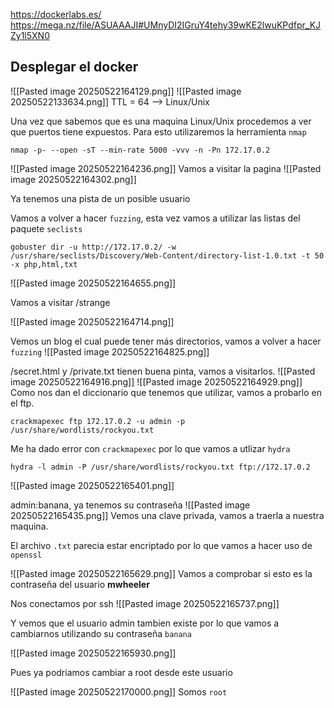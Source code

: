 https://dockerlabs.es/
https://mega.nz/file/ASUAAAJI#UMnyDI2IGruY4tehy39wKE2lwuKPdfpr_KJZy1l5XN0

## Desplegar el docker
![[Pasted image 20250522164129.png]]
![[Pasted image 20250522133634.png]]
TTL = 64 --> Linux/Unix

Una vez que sabemos que es una maquina Linux/Unix procedemos a ver que puertos tiene expuestos.
Para esto utilizaremos la herramienta `nmap`

`nmap -p- --open -sT --min-rate 5000 -vvv -n -Pn 172.17.0.2`

![[Pasted image 20250522164236.png]]
Vamos a visitar la pagina
![[Pasted image 20250522164302.png]]

Ya tenemos una pista de un posible usuario

Vamos a volver a hacer `fuzzing`, esta vez vamos a utilizar las listas del paquete `seclists`

`gobuster dir -u http://172.17.0.2/ -w /usr/share/seclists/Discovery/Web-Content/directory-list-1.0.txt -t 50 -x php,html,txt `

![[Pasted image 20250522164655.png]]

Vamos a visitar /strange

![[Pasted image 20250522164714.png]]

Vemos un blog el cual puede tener más directorios, vamos a volver a hacer `fuzzing`
![[Pasted image 20250522164825.png]]

/secret.html y /private.txt tienen buena pinta, vamos a visitarlos.
![[Pasted image 20250522164916.png]]
![[Pasted image 20250522164929.png]]
Como nos dan el diccionario que tenemos que utilizar, vamos a probarlo en el ftp.

`crackmapexec ftp 172.17.0.2 -u admin -p /usr/share/wordlists/rockyou.txt`

Me ha dado error con `crackmapexec` por lo que vamos a utlizar `hydra`

`hydra -l admin -P /usr/share/wordlists/rockyou.txt ftp://172.17.0.2`

![[Pasted image 20250522165401.png]]

admin:banana, ya tenemos su contraseña
![[Pasted image 20250522165435.png]]
Vemos una clave privada, vamos a traerla a nuestra maquina.

El archivo `.txt` parecia estar encriptado por lo que vamos a hacer uso de `openssl`

![[Pasted image 20250522165629.png]]
Vamos a comprobar si esto es la contraseña del usuario **mwheeler**

Nos conectamos por ssh
![[Pasted image 20250522165737.png]]

Y vemos que el usuario admin tambien existe por lo que vamos a cambiarnos utilizando su contraseña `banana`

![[Pasted image 20250522165930.png]]

Pues ya podriamos cambiar a root desde este usuario

![[Pasted image 20250522170000.png]]
Somos `root`